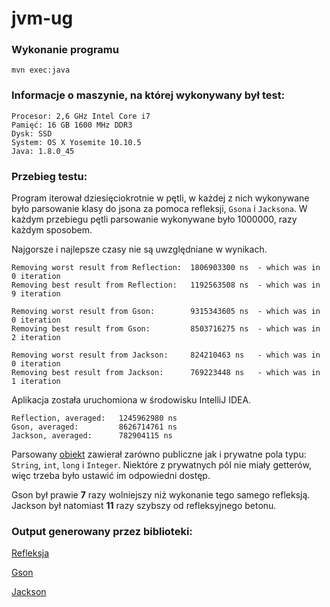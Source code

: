 # jvm-ug

### Wykonanie programu
`mvn exec:java`

### Informacje o maszynie, na której wykonywany był test:
```
Procesor: 2,6 GHz Intel Core i7
Pamięć: 16 GB 1600 MHz DDR3
Dysk: SSD
System: OS X Yosemite 10.10.5
Java: 1.8.0_45
```

### Przebieg testu:
Program iterował dziesięciokrotnie w pętli, w każdej z nich wykonywane było parsowanie klasy do jsona za pomoca refleksji, `Gsona` i `Jacksona`. W każdym przebiegu pętli parsowanie wykonywane było 1000000, razy każdym sposobem.

Najgorsze i najlepsze czasy nie są uwzględniane w wynikach.
```
Removing worst result from Reflection:  1806903300 ns  - which was in 0 iteration
Removing best result from Reflection:   1192563508 ns  - which was in 9 iteration

Removing worst result from Gson:        9315343605 ns  - which was in 0 iteration
Removing best result from Gson:         8503716275 ns  - which was in 2 iteration

Removing worst result from Jackson:     824210463 ns   - which was in 0 iteration
Removing best result from Jackson:      769223448 ns   - which was in 1 iteration
```

Aplikacja została uruchomiona w środowisku IntelliJ IDEA.
```
Reflection, averaged:   1245962980 ns
Gson, averaged:         8626714761 ns
Jackson, averaged:      782904115 ns
```

Parsowany [obiekt](src/main/java/object/FunnyObject.java) zawierał zarówno publiczne jak i prywatne pola typu: `String`, `int`, `long` i `Integer`. Niektóre z prywatnych pól nie miały getterów, więc trzeba było ustawić im odpowiedni dostęp.

Gson był prawie **7** razy wolniejszy niż wykonanie tego samego refleksją. Jackson był natomiast **11** razy szybszy od refleksyjnego betonu.

### Output generowany przez biblioteki:
[Refleksja](output/reflection.json)

[Gson](output/gson.json)

[Jackson](output/jackson.json)


